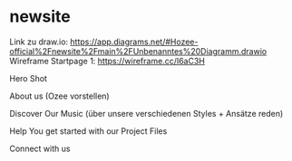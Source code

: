 # newsite
Link zu draw.io:
https://app.diagrams.net/#Hozee-official%2Fnewsite%2Fmain%2FUnbenanntes%20Diagramm.drawio
Wireframe Startpage 1:
https://wireframe.cc/I6aC3H



Hero Shot 

About us (Ozee vorstellen)

Discover Our Music (über unsere verschiedenen Styles + Ansätze reden)

Help You get started with our Project Files

Connect with us
